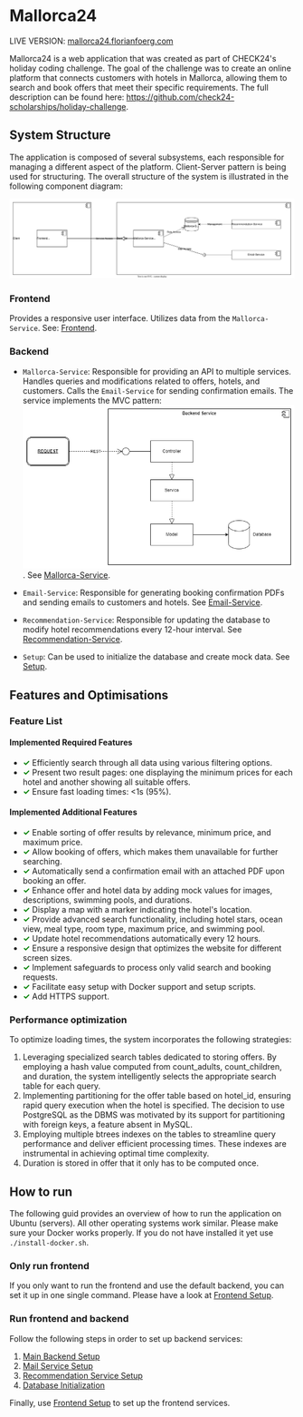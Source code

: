 # Mallorca24

LIVE VERSION: [mallorca24.florianfoerg.com](http://mallorca24.florianfoerg.com)

Mallorca24 is a web application that was created as part of CHECK24's holiday coding challenge.
The goal of the challenge was to create an online platform that connects customers with hotels in Mallorca, allowing them to search and book offers that meet their specific requirements.
The full description can be found here: https://github.com/check24-scholarships/holiday-challenge.

## System Structure

The application is composed of several subsystems, each responsible for managing a different aspect of the platform. Client-Server pattern is being used for structuring. The overall structure of the system is illustrated in the following component diagram:

![component diagram showing the structure of the system](https://github.com/florianfoerg/mallorca24/blob/master/rsc/structure%20holiday%20challenge.svg)

### Frontend

Provides a responsive user interface. Utilizes data from the `Mallorca-Service`. See: [Frontend](https://github.com/florianfoerg/mallorca24/blob/master/client/frontend).

### Backend

- `Mallorca-Service`: Responsible for providing an API to multiple services. Handles queries and modifications related to offers, hotels, and customers. Calls the `Email-Service` for sending confirmation emails. 
    The service implements the MVC pattern: ![MVC pattern overview](https://github.com/florianfoerg/mallorca24/blob/master/rsc/MVC%20Pattern.png). 
    See [Mallorca-Service](https://github.com/florianfoerg/mallorca24/tree/master/server/mallorca-service).

- `Email-Service`: Responsible for generating booking confirmation PDFs and sending emails to customers and hotels. See [Email-Service](https://github.com/florianfoerg/mallorca24/tree/master/server/mail-service).

- `Recommendation-Service`: Responsible for updating the database to modify hotel recommendations every 12-hour interval. See [Recommendation-Service](https://github.com/florianfoerg/mallorca24/tree/master/server/hotel-recommendation-service).

- `Setup`: Can be used to initialize the database and create mock data. See [Setup](https://github.com/florianfoerg/mallorca24/tree/master/server/setup).



## Features and Optimisations

### Feature List

#### Implemented Required Features
- <span style="color: green; font-weight: bold;">✓</span> Efficiently search through all data using various filtering options.
- <span style="color: green; font-weight: bold;">✓</span> Present two result pages: one displaying the minimum prices for each hotel and another showing all suitable offers.
- <span style="color: green; font-weight: bold;">✓</span> Ensure fast loading times: <1s (95%).

#### Implemented Additional Features
- <span style="color: green; font-weight: bold;">✓</span> Enable sorting of offer results by relevance, minimum price, and maximum price.
- <span style="color: green; font-weight: bold;">✓</span> Allow booking of offers, which makes them unavailable for further searching.
- <span style="color: green; font-weight: bold;">✓</span> Automatically send a confirmation email with an attached PDF upon booking an offer.
- <span style="color: green; font-weight: bold;">✓</span> Enhance offer and hotel data by adding mock values for images, descriptions, swimming pools, and durations.
- <span style="color: green; font-weight: bold;">✓</span> Display a map with a marker indicating the hotel's location.
- <span style="color: green; font-weight: bold;">✓</span> Provide advanced search functionality, including hotel stars, ocean view, meal type, room type, maximum price, and swimming pool.
- <span style="color: green; font-weight: bold;">✓</span> Update hotel recommendations automatically every 12 hours.
- <span style="color: green; font-weight: bold;">✓</span> Ensure a responsive design that optimizes the website for different screen sizes.
- <span style="color: green; font-weight: bold;">✓</span> Implement safeguards to process only valid search and booking requests.
- <span style="color: green; font-weight: bold;">✓</span> Facilitate easy setup with Docker support and setup scripts.
- <span style="color: green; font-weight: bold;">✓</span> Add HTTPS support.

### Performance optimization
To optimize loading times, the system incorporates the following strategies:

1) Leveraging specialized search tables dedicated to storing offers. By employing a hash value computed from count_adults, count_children, and duration, the system intelligently selects the appropriate search table for each query.
2) Implementing partitioning for the offer table based on hotel_id, ensuring rapid query execution when the hotel is specified. The decision to use PostgreSQL as the DBMS was motivated by its support for partitioning with foreign keys, a feature absent in MySQL.
3) Employing multiple btrees indexes on the tables to streamline query performance and deliver efficient processing times. These indexes are instrumental in achieving optimal time complexity.
4) Duration is stored in offer that it only has to be computed once. 

## How to run

The following guid provides an overview of how to run the application on Ubuntu (servers). All other operating systems work similar. 
Please make sure your Docker works properly. If you do not have installed it yet use `./install-docker.sh`.

### Only run frontend

If you only want to run the frontend and use the default backend, you can set it up in one single command. Please have a look at [Frontend Setup](https://github.com/florianfoerg/mallorca24/blob/master/client/frontend/README.md).

### Run frontend and backend

Follow the following steps in order to set up backend services:

1) [Main Backend Setup](https://github.com/florianfoerg/mallorca24/tree/master/server/mallorca-service/README.md)
2) [Mail Service Setup](https://github.com/florianfoerg/mallorca24/tree/master/server/mail-service/README.md)
3) [Recommendation Service Setup](https://github.com/florianfoerg/mallorca24/tree/master/server/hotel-recommendation-service/README.md)
4) [Database Initialization](https://github.com/florianfoerg/mallorca24/tree/master/server/setup/README.md)

Finally, use [Frontend Setup](https://github.com/florianfoerg/mallorca24/blob/master/client/frontend/README.md) to set up the frontend services.

